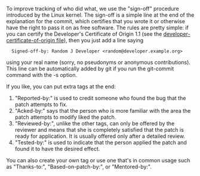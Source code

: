 To improve tracking of who did what, we use the "sign-off" procedure
introduced by the Linux kernel. The sign-off is a simple line at the
end of the explanation for the commit, which certifies that you wrote
it or otherwise have the right to pass it on as free software.
The rules are pretty simple: if you can certify the Developer's
Certificate of Origin 1.1 (see the [developer-certificate-of-origin
file][dcofile]), then you just add a line saying

````
  Signed-off-by: Random J Developer <random@developer.example.org>
````

using your real name (sorry, no pseudonyms or anonymous
contributions).  This line can be automatically added by git if you
run the git-commit command with the -s option.

If you like, you can put extra tags at the end:

1. "Reported-by:" is used to credit someone who found the bug that
   the patch attempts to fix.
2. "Acked-by:" says that the person who is more familiar with the area
   the patch attempts to modify liked the patch.
3. "Reviewed-by:", unlike the other tags, can only be offered by the
   reviewer and means that she is completely satisfied that the patch
   is ready for application.  It is usually offered only after a
   detailed review.
4. "Tested-by:" is used to indicate that the person applied the patch
   and found it to have the desired effect.

You can also create your own tag or use one that's in common usage
such as "Thanks-to:", "Based-on-patch-by:", or "Mentored-by:".

[dcofile]: https://github.com/nextcloud/server/blob/master/contribute/developer-certificate-of-origin
